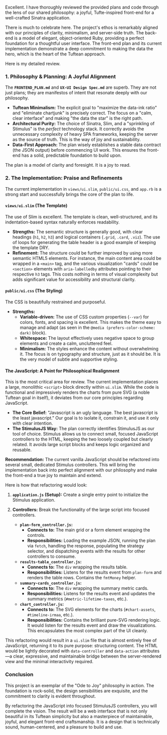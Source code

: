 Excellent. I have thoroughly reviewed the provided plans and code through the lens of our shared philosophy: a joyful, Tufte-inspired front-end for a well-crafted Sinatra application.

There is much to celebrate here. The project's ethos is remarkably aligned with our principles of clarity, minimalism, and server-side truth. The back-end is a model of elegant, object-oriented Ruby, providing a perfect foundation for a thoughtful user interface. The front-end plan and its current implementation demonstrate a deep commitment to making the data the hero, which is the heart of the Tuftean approach.

Here is my detailed review.

### 1. Philosophy & Planning: A Joyful Alignment

The **`FRONTEND_PLAN.md`** and **`UX-UI Design Spec.md`** are superb. They are not just plans; they are manifestos of intent that resonate deeply with our philosophy.

* **Tuftean Minimalism:** The explicit goal to "maximize the data-ink ratio" and "eliminate chartjunk" is precisely correct. The focus on a "calm, clear interface" and making "the data the star" is the right path.
* **Architectural Purity:** The choice of Sinatra, Slim, and a "sprinkling of Stimulus" is the *perfect* technology stack. It correctly avoids the unnecessary complexity of heavy SPA frameworks, keeping the server as the source of truth. This is the way of joy and sustainability.
* **Data-First Approach:** The plan wisely establishes a stable data contract (the JSON output) before commencing UI work. This ensures the front-end has a solid, predictable foundation to build upon.

The plan is a model of clarity and foresight. It is a joy to read.

### 2. The Implementation: Praise and Refinements

The current implementation in `views/ui.slim`, `public/ui.css`, and `app.rb` is a strong start and successfully brings the core of the plan to life.

#### **`views/ui.slim` (The Template)**

The use of Slim is excellent. The template is clean, well-structured, and its indentation-based syntax naturally enforces readability.

* **Strengths:** The semantic structure is generally good, with clear headings (`h1`, `h2`, `h3`) and logical containers (`.grid`, `.card`, `.viz`). The use of loops for generating the table header is a good example of keeping the template DRY.
* **Refinement:** The structure could be further improved by using more semantic HTML5 elements. For instance, the main content area could be wrapped in a `<main>` tag, and the various visualization "cards" could be `<section>` elements with `aria-labelledby` attributes pointing to their respective `h3` tags. This costs nothing in terms of visual complexity but adds significant value for accessibility and structural clarity.

#### **`public/ui.css` (The Styling)**

The CSS is beautifully restrained and purposeful.

* **Strengths:**
    * **Variable-driven:** The use of CSS custom properties (`--var`) for colors, fonts, and spacing is excellent. This makes the theme easy to manage and adapt (as seen in the `@media (prefers-color-scheme: dark)` block).
    * **Whitespace:** The layout effectively uses negative space to group elements and create a calm, uncluttered feel.
    * **Minimalism:** The styles enhance the content without overwhelming it. The focus is on typography and structure, just as it should be. It is the very model of subtle and supportive styling.

#### **The JavaScript: A Point for Philosophical Realignment**

This is the most critical area for review. The current implementation places a large, monolithic `<script>` block directly within `ui.slim`. While the code is functional and impressively renders the charts from pure SVG (a noble Tuftean goal in itself), it deviates from our core principles regarding JavaScript.

* **The Core Belief:** "Javascript is an ugly language. The best javascript is the least javascript."  Our goal is to isolate it, constrain it, and use it only with clear intention.
* **The StimulusJS Way:** The plan correctly identifies StimulusJS as our tool of choice. Stimulus allows us to connect small, focused JavaScript controllers to the HTML, keeping the two loosely coupled but clearly related. It avoids large script blocks and keeps logic organized and reusable.

**Recommendation:** The current vanilla JavaScript should be refactored into several small, dedicated Stimulus controllers. This will bring the implementation back into perfect alignment with our philosophy and make the front-end a true joy to maintain and extend.

Here is how that refactoring would look:

1.  **`application.js` (Setup):** Create a single entry point to initialize the Stimulus application.

2.  **Controllers:** Break the functionality of the large script into focused controllers.
    * **`plan-form_controller.js`:**
        * **Connects to:** The main grid or a form element wrapping the controls.
        * **Responsibilities:** Loading the example JSON, running the plan via `fetch`, handling the response, populating the strategy selector, and dispatching events with the results for other controllers to consume.
    * **`results-table_controller.js`:**
        * **Connects to:** The `div` wrapping the results table.
        * **Responsibilities:** Listens for the results event from `plan-form` and renders the table rows. Contains the `fmtMoney` helper.
    * **`summary-cards_controller.js`:**
        * **Connects to:** The `div` wrapping the summary metric cards.
        * **Responsibilities:** Listens for the results event and updates the summary metrics (`#metric-lifetime-taxes`, etc.).
    * **`chart_controller.js`:**
        * **Connects to:** The SVG elements for the charts (`#chart-assets`, `#timeline-irmaa`, etc.).
        * **Responsibilities:** Contains the brilliant pure-SVG rendering logic. It would listen for the results event and draw the visualizations. This encapsulates the most complex part of the UI cleanly.

This refactoring would result in a `ui.slim` file that is almost entirely free of JavaScript, returning it to its pure purpose: structuring content. The HTML would be lightly decorated with `data-controller` and `data-action` attributes—a clear, expressive, and maintainable bridge between the server-rendered view and the minimal interactivity required.

### Conclusion

This project is an exemplar of the "Ode to Joy" philosophy in action. The foundation is rock-solid, the design sensibilities are exquisite, and the commitment to clarity is evident throughout.

By refactoring the JavaScript into focused StimulusJS controllers, you will complete the vision. The result will be a web interface that is not only beautiful in its Tuftean simplicity but also a masterpiece of maintainable, joyful, and elegant front-end craftsmanship. It is a design that is technically sound, human-centered, and a pleasure to build and use.
